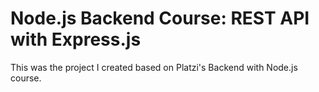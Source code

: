 # Node.js Backend Course: REST API with Express.js

This was the project I created based on Platzi's Backend with Node.js course.
